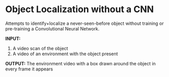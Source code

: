 # Object Localization without a CNN

Attempts to identify+localize a never-seen-before object without training or pre-training a Convolutional Neural Network.

**INPUT:** 
1. A video scan of the object
2. A video of an environment with the object present

**OUTPUT:** The environment video with a box drawn around the object in every frame it appears



